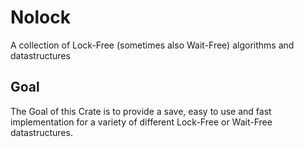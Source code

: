 # Nolock
A collection of Lock-Free (sometimes also Wait-Free) algorithms and datastructures

## Goal
The Goal of this Crate is to provide a save, easy to use and fast implementation
for a variety of different Lock-Free or Wait-Free datastructures.
